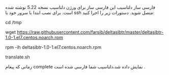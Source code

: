 فارسی ساز دلتاسیب
این فارسی ساز برای ورژن دلتاسیب نسخه 5.22 نوشته شده است.
برای نصب ابتدا با سرور خود با ssh متصل شوید.
دستورات زیر را اجرا کنید:

cd /tmp

wget https://raw.githubusercontent.com/farsib/deltasibtr/master/deltasibtr-1.0-1.el7.centos.noarch.rpm

rpm -ih deltasibtr-1.0-1.el7.centos.noarch.rpm 

translate.sh

زمانی که پیغام complete نمایش داده شد،دلتاسیب شما فارسی شده است .
